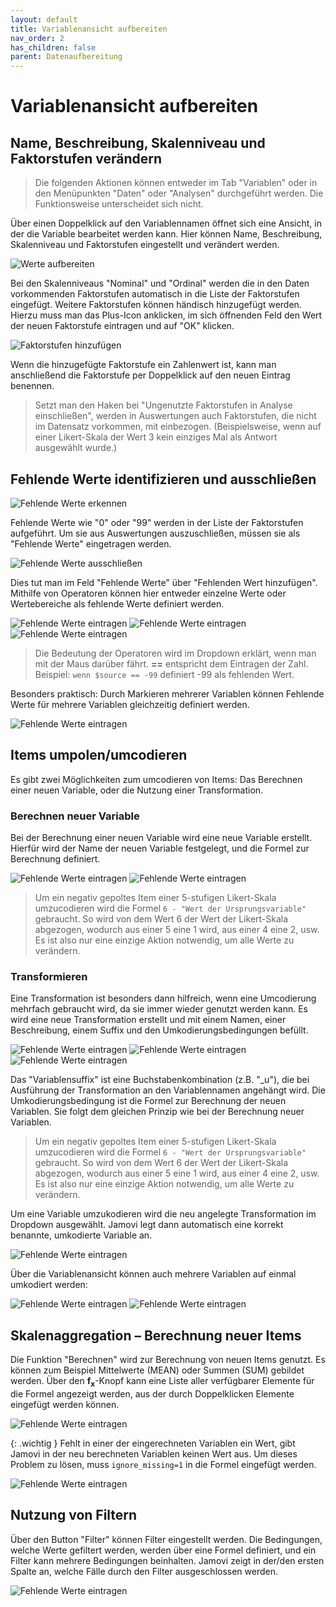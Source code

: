 ```yaml
---
layout: default
title: Variablenansicht aufbereiten
nav_order: 2
has_children: false
parent: Datenaufbereitung
---
```


# Variablenansicht aufbereiten

## Name, Beschreibung, Skalenniveau und Faktorstufen verändern

>Die folgenden Aktionen können entweder im Tab "Variablen" oder in den Menüpunkten "Daten" oder "Analysen" durchgeführt werden. Die Funktionsweise unterscheidet sich nicht.

Über einen Doppelklick auf den Variablennamen öffnet sich eine Ansicht, in der die Variable bearbeitet werden kann. Hier können Name, Beschreibung, Skalenniveau und Faktorstufen eingestellt und verändert werden.

![Werte aufbereiten](./pics/03_02_01.png)

Bei den Skalenniveaus "Nominal" und "Ordinal" werden die in den Daten vorkommenden Faktorstufen automatisch in die Liste der Faktorstufen eingefügt. Weitere Faktorstufen können händisch hinzugefügt werden.
<br>Hierzu muss man das Plus-Icon anklicken, im sich öffnenden Feld den Wert der neuen Faktorstufe eintragen und auf "OK" klicken.

![Faktorstufen hinzufügen](./pics/03_02_02.png)

Wenn die hinzugefügte Faktorstufe ein Zahlenwert ist, kann man anschließend die Faktorstufe per Doppelklick auf den neuen Eintrag benennen.

>Setzt man den Haken bei "Ungenutzte Faktorstufen in Analyse einschließen", werden in Auswertungen auch Faktorstufen, die nicht im Datensatz vorkommen, mit einbezogen. (Beispielsweise, wenn auf einer Likert-Skala der Wert 3 kein einziges Mal als Antwort ausgewählt wurde.)

## Fehlende Werte identifizieren und ausschließen
![Fehlende Werte erkennen](./pics/03_02_03.png)

Fehlende Werte wie "0" oder "99" werden in der Liste der Faktorstufen aufgeführt. Um sie aus Auswertungen auszuschließen, müssen sie als "Fehlende Werte" eingetragen werden.

![Fehlende Werte ausschließen](./pics/03_02_04.png)

Dies tut man im Feld "Fehlende Werte" über "Fehlenden Wert hinzufügen". Mithilfe von Operatoren können hier entweder einzelne Werte oder Wertebereiche als fehlende Werte definiert werden.

![Fehlende Werte eintragen](./pics/03_02_05.png)
![Fehlende Werte eintragen](./pics/03_02_06.png)
![Fehlende Werte eintragen](./pics/03_02_07.png)

> Die Bedeutung der Operatoren wird im Dropdown erklärt, wenn man mit der Maus darüber fährt. **==** entspricht dem Eintragen der Zahl. Beispiel: `wenn $source == -99` definiert -99 als fehlenden Wert.

Besonders praktisch: Durch Markieren mehrerer Variablen können Fehlende Werte für mehrere Variablen gleichzeitig definiert werden.

![Fehlende Werte eintragen](./pics/03_02_08.png)

## Items umpolen/umcodieren
Es gibt zwei Möglichkeiten zum umcodieren von Items: Das Berechnen einer neuen Variable, oder die Nutzung einer Transformation.
### Berechnen neuer Variable
Bei der Berechnung einer neuen Variable wird eine neue Variable erstellt. Hierfür wird der Name der neuen Variable festgelegt, und die Formel zur Berechnung definiert.

![Fehlende Werte eintragen](./pics/03_02_09.png)
![Fehlende Werte eintragen](./pics/03_02_10.png)

> Um ein negativ gepoltes Item einer 5-stufigen Likert-Skala umzucodieren wird die Formel `6 - "Wert der Ursprungsvariable"` gebraucht. 
> So wird von dem Wert 6 der Wert der Likert-Skala abgezogen, wodurch aus einer 5 eine 1 wird, aus einer 4 eine 2, usw. Es ist also nur eine einzige Aktion notwendig, um alle Werte zu verändern.


### Transformieren
Eine Transformation ist besonders dann hilfreich, wenn eine Umcodierung mehrfach gebraucht wird, da sie immer wieder genutzt werden kann.
Es wird eine neue Transformation erstellt und mit einem Namen, einer Beschreibung, einem Suffix und den Umkodierungsbedingungen befüllt.

![Fehlende Werte eintragen](./pics/03_02_11.png)
![Fehlende Werte eintragen](./pics/03_02_12.png)
![Fehlende Werte eintragen](./pics/03_02_13.png)

Das "Variablensuffix" ist eine Buchstabenkombination (z.B. "\_u"), die bei Ausführung der Transformation an den Variablennamen angehängt wird.
Die Umkodierungsbedingung ist die Formel zur Berechnung der neuen Variablen. Sie folgt dem gleichen Prinzip wie bei der Berechnung neuer Variablen.

> Um ein negativ gepoltes Item einer 5-stufigen Likert-Skala umzucodieren wird die Formel `6 - "Wert der Ursprungsvariable"` gebraucht. 
> So wird von dem Wert 6 der Wert der Likert-Skala abgezogen, wodurch aus einer 5 eine 1 wird, aus einer 4 eine 2, usw. Es ist also nur eine einzige Aktion notwendig, um alle Werte zu verändern.

Um eine Variable umzukodieren wird die neu angelegte Transformation im Dropdown ausgewählt. Jamovi legt dann automatisch eine korrekt benannte, umkodierte Variable an.

![Fehlende Werte eintragen](./pics/03_02_14.png)

Über die Variablenansicht können auch mehrere Variablen auf einmal umkodiert werden:

![Fehlende Werte eintragen](./pics/03_02_15.png)
![Fehlende Werte eintragen](./pics/03_02_16.png)

## Skalenaggregation – Berechnung neuer Items

Die Funktion "Berechnen" wird zur Berechnung von neuen Items genutzt. Es können zum Beispiel Mittelwerte (MEAN) oder Summen (SUM) gebildet werden. Über den **f<sub>x</sub>**-Knopf kann eine Liste aller verfügbarer Elemente für die Formel angezeigt werden, aus der durch Doppelklicken Elemente eingefügt werden können. 

![Fehlende Werte eintragen](./pics/03_02_17.png)

{: .wichtig } Fehlt in einer der eingerechneten Variablen ein Wert, gibt Jamovi in der neu berechneten Variablen keinen Wert aus. Um dieses Problem zu lösen, muss `ignore_missing=1` in die Formel eingefügt werden.

![Fehlende Werte eintragen](./pics/03_02_18.png)

## Nutzung von Filtern

Über den Button "Filter" können Filter eingestellt werden. Die Bedingungen, welche Werte gefiltert werden, werden über eine Formel definiert, und ein Filter kann mehrere Bedingungen beinhalten. Jamovi zeigt in der/den ersten Spalte an, welche Fälle durch den Filter ausgeschlossen werden.

![Fehlende Werte eintragen](./pics/03_02_19.png)
